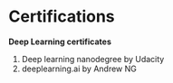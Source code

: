 # Certifications

**Deep Learning certificates**

1. Deep learning nanodegree by Udacity
2. deeplearning.ai by Andrew NG
